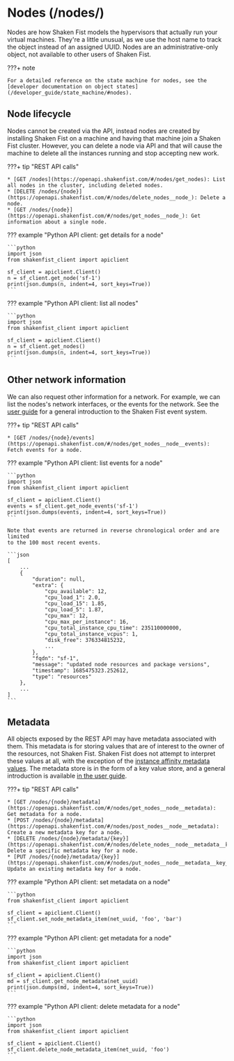 # Nodes (/nodes/)

Nodes are how Shaken Fist models the hypervisors that actually run your virtual
machines. They're a little unusual, as we use the host name to track the object
instead of an assigned UUID. Nodes are an administrative-only object, not
available to other users of Shaken Fist.

???+ note

    For a detailed reference on the state machine for nodes, see the
    [developer documentation on object states](/developer_guide/state_machine/#nodes).

## Node lifecycle

Nodes cannot be created via the API, instead nodes are created by installing
Shaken Fist on a machine and having that machine join a Shaken Fist cluster.
However, you can delete a node via API and that will cause the machine to delete
all the instances running and stop accepting new work.

???+ tip "REST API calls"

    * [GET /nodes](https://openapi.shakenfist.com/#/nodes/get_nodes): List all nodes in the cluster, including deleted nodes.
    * [DELETE /nodes/{node}](https://openapi.shakenfist.com/#/nodes/delete_nodes__node_): Delete a node.
    * [GET /nodes/{node}](https://openapi.shakenfist.com/#/nodes/get_nodes__node_): Get information about a single node.

??? example "Python API client: get details for a node"

    ```python
    import json
    from shakenfist_client import apiclient

    sf_client = apiclient.Client()
    n = sf_client.get_node('sf-1')
    print(json.dumps(n, indent=4, sort_keys=True))
    ```

??? example "Python API client: list all nodes"

    ```python
    import json
    from shakenfist_client import apiclient

    sf_client = apiclient.Client()
    n = sf_client.get_nodes()
    print(json.dumps(n, indent=4, sort_keys=True))
    ```

## Other network information

We can also request other information for a network. For example, we can list the
nodes's network interfaces, or the events for the network. See the
[user guide](/user_guide/events/) for a general introduction to the Shaken Fist
event system.

???+ tip "REST API calls"

    * [GET /nodes/{node}/events](https://openapi.shakenfist.com/#/nodes/get_nodes__node__events): Fetch events for a node.

??? example "Python API client: list events for a node"

    ```python
    import json
    from shakenfist_client import apiclient

    sf_client = apiclient.Client()
    events = sf_client.get_node_events('sf-1')
    print(json.dumps(events, indent=4, sort_keys=True))
    ```

    Note that events are returned in reverse chronological order and are limited
    to the 100 most recent events.

    ```json
    [
        ...
        {
            "duration": null,
            "extra": {
                "cpu_available": 12,
                "cpu_load_1": 2.0,
                "cpu_load_15": 1.85,
                "cpu_load_5": 1.87,
                "cpu_max": 12,
                "cpu_max_per_instance": 16,
                "cpu_total_instance_cpu_time": 235110000000,
                "cpu_total_instance_vcpus": 1,
                "disk_free": 376334815232,
                ...
            },
            "fqdn": "sf-1",
            "message": "updated node resources and package versions",
            "timestamp": 1685475323.252612,
            "type": "resources"
        },
        ...
    ]
    ```

## Metadata

All objects exposed by the REST API may have metadata associated with them. This
metadata is for storing values that are of interest to the owner of the resources,
not Shaken Fist. Shaken Fist does not attempt to interpret these values at all,
with the exception of the [instance affinity metadata values](/user_guide/affinity/).
The metadata store is in the form of a key value store, and a general introduction
is available [in the user guide](/user_guide/metadata/).

???+ tip "REST API calls"

    * [GET ​/nodes/{node}​/metadata](https://openapi.shakenfist.com/#/nodes/get_nodes__node__metadata): Get metadata for a node.
    * [POST /nodes/{node}/metadata](https://openapi.shakenfist.com/#/nodes/post_nodes__node__metadata): Create a new metadata key for a node.
    * [DELETE /nodes/{node}/metadata/{key}](https://openapi.shakenfist.com/#/nodes/delete_nodes__node__metadata__key_): Delete a specific metadata key for a node.
    * [PUT /nodes/{node}/metadata/{key}](https://openapi.shakenfist.com/#/nodes/put_nodes__node__metadata__key_): Update an existing metadata key for a node.

??? example "Python API client: set metadata on a node"

    ```python
    from shakenfist_client import apiclient

    sf_client = apiclient.Client()
    sf_client.set_node_metadata_item(net_uuid, 'foo', 'bar')
    ```

??? example "Python API client: get metadata for a node"

    ```python
    import json
    from shakenfist_client import apiclient

    sf_client = apiclient.Client()
    md = sf_client.get_node_metadata(net_uuid)
    print(json.dumps(md, indent=4, sort_keys=True))
    ```

??? example "Python API client: delete metadata for a node"

    ```python
    import json
    from shakenfist_client import apiclient

    sf_client = apiclient.Client()
    sf_client.delete_node_metadata_item(net_uuid, 'foo')
    ```